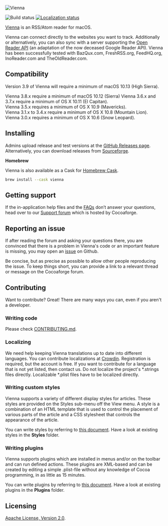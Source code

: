 ![Vienna](https://vienna-rss.sourceforge.io/img/vienna_logo.png)

![Build status](https://github.com/ViennaRSS/vienna-rss/workflows/Vienna/badge.svg)
[![Localization status](https://d322cqt584bo4o.cloudfront.net/vienna-rss/localized.svg)](https://crowdin.com/project/vienna-rss "Crowdin")

[Vienna](https://www.vienna-rss.com) is an RSS/Atom reader for macOS.

Vienna can connect directly to the websites you want to track.
Additionally or alternatively, you can also sync with a server supporting the [Open Reader API](http://rss-sync.github.io/Open-Reader-API/rssconsensus/) (an adaptation of the now deceased Google Reader API). Vienna has been successfully tested with BazQux.com, FreshRSS.org, FeedHQ.org, InoReader.com and TheOldReader.com.


Compatibility
-------------

Version 3.9 of Vienna will require a minimum of macOS 10.13 (High Sierra).

Vienna 3.8.x require a minimum of macOS 10.12 (Sierra)
Vienna 3.6.x and 3.7.x require a minimum of OS X 10.11 (El Capitan).  
Vienna 3.5.x requires a minimum of OS X 10.9 (Mavericks).  
Vienna 3.1.x to 3.4.x require a minimum of OS X 10.8 (Mountain Lion).  
Vienna 3.0.x requires a minimum of OS X 10.6 (Snow Leopard).


Installing
----------

Admins upload release and test versions at the [GitHub Releases page](https://github.com/ViennaRSS/vienna-rss/releases).  
Alternatively, you can download releases from [Sourceforge](https://sourceforge.net/projects/vienna-rss/files/).

**Homebrew**

Vienna is also available as a Cask for [Homebrew Cask](https://github.com/phinze/homebrew-cask).
```bash
brew install --cask vienna
```

Getting support
---------------

If the in-application help files and the [FAQs](https://www.vienna-rss.com/faq.html) don’t answer your questions, head over to our [Support forum](https://forums.cocoaforge.com/viewforum.php?f=18) which is hosted by Cocoaforge.

Reporting an issue
------------------

If after reading the forum and asking your questions there, you are convinced that there is a problem in Vienna's code or an important feature is missing, you may open an [issue](https://github.com/ViennaRSS/vienna-rss/issues?direction=desc&sort=created&state=open) on Github.

Be concise, but as precise as possible to allow other people reproducing the issue. To keep things short, you can provide a link to a relevant thread or message on the Cocoaforge forum.

Contributing
------------

Want to contribute? Great! There are many ways you can, even if you aren't a developer.

### Writing code

Please check [CONTRIBUTING.md](CONTRIBUTING.md).

### Localizing ###

We need help keeping Vienna translations up to date into different languages. You can contribute localizations at [Crowdin](https://crowdin.com/project/vienna-rss). Registration is required, but the account is free. If you want to contribute for a language that is not yet listed, then contact us. Do not localize the project's \*.strings files directly. Localizable \*.plist files have to be localized directly.

### Writing custom styles

Vienna supports a variety of different display styles for articles. These styles are provided on the Styles sub-menu off the View menu. A style is a combination of an HTML template that is used to control the placement of various parts of the article and a CSS stylesheet that controls the appearance of the article.

You can write styles by referring to [this document](https://www.vienna-rss.com/extras/creating-custom-styles/). Have a look at existing styles in the __Styles__ folder.

### Writing plugins

Vienna supports plugins which are installed in menus and/or on the toolbar and can run defined actions. These plugins are XML-based and can be created by editing a simple .plist-file without any knowledge of Cocoa programming, in as little as 15 minutes.

You can write plugins by referring to [this document](https://www.vienna-rss.com/development/creating-plugins-for-vienna-2-5/). Have a look at existing plugins in the __Plugins__ folder.

Licensing
---------

[Apache License, Version 2.0](LICENCE.md).
